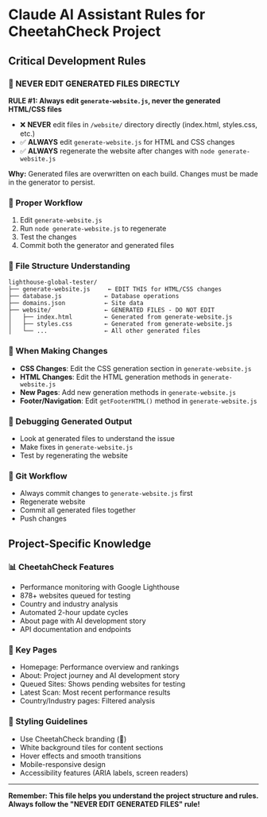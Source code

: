 # Claude AI Assistant Rules for CheetahCheck Project

## Critical Development Rules

### 🚨 NEVER EDIT GENERATED FILES DIRECTLY
**RULE #1: Always edit `generate-website.js`, never the generated HTML/CSS files**

- ❌ **NEVER** edit files in `/website/` directory directly (index.html, styles.css, etc.)
- ✅ **ALWAYS** edit `generate-website.js` for HTML and CSS changes
- ✅ **ALWAYS** regenerate the website after changes with `node generate-website.js`

**Why:** Generated files are overwritten on each build. Changes must be made in the generator to persist.

### 🔄 Proper Workflow
1. Edit `generate-website.js` 
2. Run `node generate-website.js` to regenerate
3. Test the changes
4. Commit both the generator and generated files

### 📁 File Structure Understanding
```
lighthouse-global-tester/
├── generate-website.js     ← EDIT THIS for HTML/CSS changes
├── database.js            ← Database operations
├── domains.json           ← Site data
├── website/               ← GENERATED FILES - DO NOT EDIT
│   ├── index.html         ← Generated from generate-website.js
│   ├── styles.css         ← Generated from generate-website.js
│   └── ...                ← All other generated files
```

### 🎯 When Making Changes
- **CSS Changes**: Edit the CSS generation section in `generate-website.js`
- **HTML Changes**: Edit the HTML generation methods in `generate-website.js`
- **New Pages**: Add new generation methods in `generate-website.js`
- **Footer/Navigation**: Edit `getFooterHTML()` method in `generate-website.js`

### 🐛 Debugging Generated Output
- Look at generated files to understand the issue
- Make fixes in `generate-website.js`
- Test by regenerating the website

### 💾 Git Workflow
- Always commit changes to `generate-website.js` first
- Regenerate website
- Commit all generated files together
- Push changes

## Project-Specific Knowledge

### 📊 CheetahCheck Features
- Performance monitoring with Google Lighthouse
- 878+ websites queued for testing
- Country and industry analysis
- Automated 2-hour update cycles
- About page with AI development story
- API documentation and endpoints

### 🔗 Key Pages
- Homepage: Performance overview and rankings
- About: Project journey and AI development story
- Queued Sites: Shows pending websites for testing
- Latest Scan: Most recent performance results
- Country/Industry pages: Filtered analysis

### 🎨 Styling Guidelines
- Use CheetahCheck branding (🐆)
- White background tiles for content sections
- Hover effects and smooth transitions
- Mobile-responsive design
- Accessibility features (ARIA labels, screen readers)

---

**Remember: This file helps you understand the project structure and rules. Always follow the "NEVER EDIT GENERATED FILES" rule!**